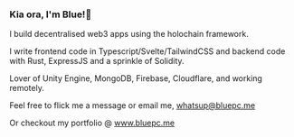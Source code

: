 ### Kia ora, I'm Blue!👋

I build decentralised web3 apps using the holochain framework. 

I write frontend code in Typescript/Svelte/TailwindCSS and backend code with Rust, ExpressJS and a sprinkle of Solidity. 

Lover of Unity Engine, MongoDB, Firebase, Cloudflare, and working remotely.

Feel free to flick me a message or email me, whatsup@bluepc.me

Or checkout my portfolio @ www.bluepc.me